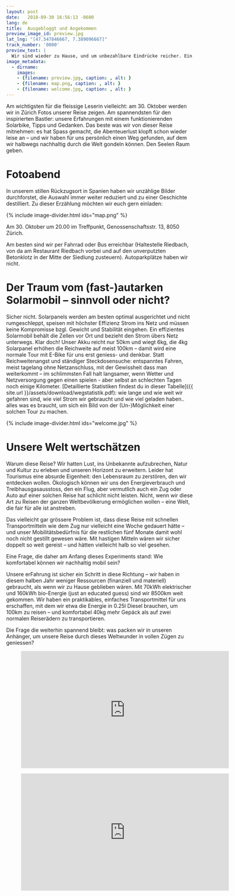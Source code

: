 ```yaml
---
layout: post
date:   2018-09-30 16:56:13 -0600
lang: de
title:  Ausgebloggt und Angekommen
preview_image_id: preview.jpg 
lat_lng: "[47.547846667, 7.389096667]"
track_number: '0000'
preview_text: |
  Wir sind wieder zu Hause, und um unbezahlbare Eindrücke reicher. Ein echter Seelenrucksack! Danke Marius, für das richtige Wort. Von Fotoabenden, persönlichen Erfahrungen und denen zum Weitergeben..
image_metadata:
  - dirname:
    images:
    - {filename: preview.jpg, caption: , alt: } 
    - {filename: map.png, caption: , alt: } 
    - {filename: welcome.jpg, caption: , alt: } 
---
```


Am wichtigsten für die fleissige Leserin vielleicht: am 30. Oktober werden wir in Zürich Fotos unserer Reise zeigen. Am spannendsten für den inspirierten Bastler: unsere Erfahrungen mit einem funktionierenden Solarbike, Tipps und Gedanken. Das beste was wir von dieser Reise mitnehmen: es hat Spass gemacht, die Abenteuerlust klopft schon wieder leise an – und wir haben für uns persönlich einen Weg gefunden, auf dem wir halbwegs nachhaltig durch die Welt gondeln können. Den Seelen Raum geben.

# Fotoabend

In unserem stillen Rückzugsort in Spanien haben wir unzählige Bilder durchforstet, die Auswahl immer weiter reduziert und zu einer Geschichte destilliert. Zu dieser Erzählung möchten wir euch gern einladen:
 
{% include image-divider.html ids="map.png" %}

Am 30. Oktober um 20.00 im Treffpunkt, Genossenschaftsstr. 13, 8050 Zürich. 

Am besten sind wir per Fahrrad oder Bus erreichbar (Haltestelle Riedbach, von da am Restaurant Riedbach vorbei und auf den unverputzten Betonklotz in der Mitte der Siedlung zusteuern). Autoparkplätze haben wir nicht.

# Der Traum vom (fast-)autarken Solarmobil – sinnvoll oder nicht?

Sicher nicht. Solarpanels werden am besten optimal ausgerichtet und nicht rumgeschleppt, speisen mit höchster Effizienz Strom ins Netz und müssen keine Kompromisse bzgl. Gewicht und Stabilität eingehen. Ein effizientes Solarmobil behält die Zellen vor Ort und bezieht den Strom übers Netz unterwegs.
Klar doch! Unser Akku reicht nur 50km und wiegt 6kg, die 4kg Solarpanel erhöhen die Reichweite auf meist 100km – damit wird eine normale Tour mit E-Bike für uns erst geniess- und denkbar. Statt Reichweitenangst und ständiger Steckdosensuche: entspanntes Fahren, meist tagelang ohne Netzanschluss, mit der Gewissheit dass man weiterkommt – im schlimmsten Fall halt langsamer, wenn Wetter und Netzversorgung gegen einen spielen - aber selbst an schlechten Tagen noch einige Kilometer. [Detaillierte Statistiken findest du in dieser Tabelle]({{ site.url }}/assets/download/wegstatistik.pdf): wie lange und wie weit wir gefahren sind, wie viel Strom wir gebraucht und wie viel geladen haben.. alles was es braucht, um sich ein Bild von der (Un-)Möglichkeit einer solchen Tour zu machen.

{% include image-divider.html ids="welcome.jpg" %}

# Unsere Welt wertschätzen

Warum diese Reise? Wir hatten Lust, ins Unbekannte aufzubrechen, Natur und Kultur zu erleben und unseren Horizont zu erweitern. Leider hat Tourismus eine absurde Eigenheit: den Lebensraum zu zerstören, den wir entdecken wollen. Ökologisch können wir uns den Energieverbrauch und Treibhausgasausstoss, den ein Flug, aber vermutlich auch ein Zug oder Auto auf einer solchen Reise hat schlicht nicht leisten. Nicht, wenn wir diese Art zu Reisen der ganzen Weltbevölkerung ermöglichen wollen – eine Welt, die fair für alle ist anstreben. 

Das vielleicht gar grössere Problem ist, dass diese Reise mit schnellen Transportmitteln wie dem Zug nur vielleicht eine Woche gedauert hätte – und unser Mobilitätsbedürfnis für die restlichen fünf Monate damit wohl noch nicht gestillt gewesen wäre. Mit hastigen Mitteln wären wir sicher doppelt so weit gereist – und hätten vielleicht halb so viel gesehen.

Eine Frage, die daher am Anfang dieses Experiments stand: Wie komfortabel können wir nachhaltig mobil sein?

Unsere erFahrung ist sicher ein Schritt in diese Richtung – wir haben in diesem halben Jahr weniger Ressourcen (finanziell und materiell) gebraucht, als wenn wir zu Hause geblieben wären. Mit 70kWh elektrischer und 160kWh bio-Energie (just an educated guess) sind wir 8500km weit gekommen. Wir haben ein praktikables, einfaches Transportmittel für uns erschaffen, mit dem wir etwa die Energie in 0.25l Diesel brauchen, um 100km zu reisen – und komfortabel 40kg mehr Gepäck als auf zwei normalen Reiserädern zu transportieren.

Die Frage die weiterhin spannend bleibt: was packen wir in unseren Anhänger, um unsere Reise durch dieses Weltwunder in vollen Zügen zu geniessen?

<!-- TODO: check if hosting without cookies is possible -->
<figure class="float-inline-start">
  <iframe width="560" height="315" src="https://www.youtube-nocookie.com/embed/H1-PJ3sziJs?si=ZEjQ-DQbQkoeMqeq" title="Cruising Rendalen" frameborder="0" allow="web-share" allowfullscreen></iframe>
</figure>

<figure class="float-inline-end">
  <iframe width="560" height="315" src="https://www.youtube-nocookie.com/embed/gZj0S3ZZqC8?si=lTF6mnyII4mGXA1B" title="Zuhause in 10 Minuten" frameborder="0" allow="web-share" allowfullscreen></iframe>
</figure>